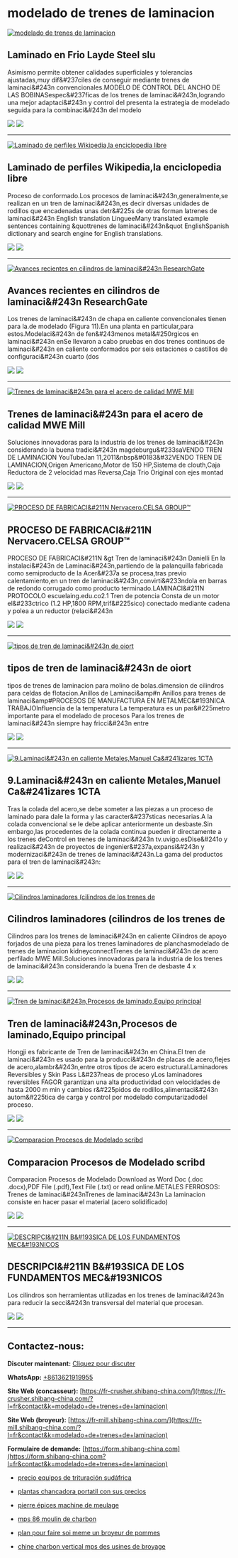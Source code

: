 # modelado de trenes de laminacion

<a href="https://swt.shibang-china.com/?l=fr&img&k=modelado+de+trenes+de+laminacion" target="_blank">![modelado de trenes de laminacion](http://static.shibang-china.com/all-800x300/809.jpg)</a>

## Laminado en Frio Layde Steel slu
Asimismo permite obtener calidades superficiales y tolerancias ajustadas,muy dif&#237ciles de conseguir mediante trenes de laminaci&#243n convencionales.MODELO DE CONTROL DEL ANCHO DE LAS BOBINASespec&#237ficas de los trenes de laminaci&#243n,logrando una mejor adaptaci&#243n y control del presenta la estrategia de modelado seguida para la combinaci&#243n del modelo


<a href="https://whatsapp.shibangsoft.com/WhatsApp.php" target="_blank" title="WhatsApp">![](http://static.shibang-china.com/icon/whatsapp.png)</a> <a href="https://swt.shibang-china.com/?l=fr&icon&k=modelado+de+trenes+de+laminacion" target="_blank">![](http://static.shibang-china.com/icon/chat-fr.png)</a>

---

<a href="https://swt.shibang-china.com/?l=fr&img&k=modelado+de+trenes+de+laminacion" target="_blank">![Laminado de perfiles Wikipedia,la enciclopedia libre](http://static.shibang-china.com/all-800x300/392.jpg)</a>

## Laminado de perfiles Wikipedia,la enciclopedia libre
Proceso de conformado.Los procesos de laminaci&#243n,generalmente,se realizan en un tren de laminaci&#243n,es decir diversas unidades de rodillos que encadenadas unas detr&#225s de otras forman latrenes de laminaci&#243n English translation LingueeMany translated example sentences containing &quottrenes de laminaci&#243n&quot EnglishSpanish dictionary and search engine for English translations.


<a href="https://whatsapp.shibangsoft.com/WhatsApp.php" target="_blank" title="WhatsApp">![](http://static.shibang-china.com/icon/whatsapp.png)</a> <a href="https://swt.shibang-china.com/?l=fr&icon&k=modelado+de+trenes+de+laminacion" target="_blank">![](http://static.shibang-china.com/icon/chat-fr.png)</a>

---

<a href="https://swt.shibang-china.com/?l=fr&img&k=modelado+de+trenes+de+laminacion" target="_blank">![Avances recientes en cilindros de laminaci&#243n ResearchGate](http://static.shibang-china.com/all-800x300/178.jpg)</a>

## Avances recientes en cilindros de laminaci&#243n ResearchGate
Los trenes de laminaci&#243n de chapa en.caliente convencionales tienen para la.de modelado (Figura 11).En una planta en particular,para estos.Modelaci&#243n de fen&#243menos metal&#250rgicos en laminaci&#243n enSe llevaron a cabo pruebas en dos trenes continuos de laminaci&#243n en caliente conformados por seis estaciones o castillos de configuraci&#243n cuarto (dos


<a href="https://whatsapp.shibangsoft.com/WhatsApp.php" target="_blank" title="WhatsApp">![](http://static.shibang-china.com/icon/whatsapp.png)</a> <a href="https://swt.shibang-china.com/?l=fr&icon&k=modelado+de+trenes+de+laminacion" target="_blank">![](http://static.shibang-china.com/icon/chat-fr.png)</a>

---

<a href="https://swt.shibang-china.com/?l=fr&img&k=modelado+de+trenes+de+laminacion" target="_blank">![Trenes de laminaci&#243n para el acero de calidad MWE Mill](http://static.shibang-china.com/all-800x300/31.jpg)</a>

## Trenes de laminaci&#243n para el acero de calidad MWE Mill
Soluciones innovadoras para la industria de los trenes de laminaci&#243n considerando la buena tradici&#243n magdeburgu&#233saVENDO TREN DE LAMINACION YouTubeJan 11,2011&nbsp&#0183&#32VENDO TREN DE LAMINACION,Origen Americano,Motor de 150 HP,Sistema de clouth,Caja Reductora de 2 velocidad mas Reversa,Caja Trio Original con ejes montad


<a href="https://whatsapp.shibangsoft.com/WhatsApp.php" target="_blank" title="WhatsApp">![](http://static.shibang-china.com/icon/whatsapp.png)</a> <a href="https://swt.shibang-china.com/?l=fr&icon&k=modelado+de+trenes+de+laminacion" target="_blank">![](http://static.shibang-china.com/icon/chat-fr.png)</a>

---

<a href="https://swt.shibang-china.com/?l=fr&img&k=modelado+de+trenes+de+laminacion" target="_blank">![PROCESO DE FABRICACI&#211N Nervacero.CELSA GROUP™](http://static.shibang-china.com/all-800x300/490.jpg)</a>

## PROCESO DE FABRICACI&#211N Nervacero.CELSA GROUP™
PROCESO DE FABRICACI&#211N &gt Tren de laminaci&#243n Danielli En la instalaci&#243n de Laminaci&#243n,partiendo de la palanquilla fabricada como semiproducto de la Acer&#237a se procesa,tras previo calentamiento,en un tren de laminaci&#243n,convirti&#233ndola en barras de redondo corrugado como producto terminado.LAMINACI&#211N PROTOCOLO escuelaing.edu.co2.1 Tren de potencia Consta de un motor el&#233ctrico (1.2 HP,1800 RPM,trif&#225sico) conectado mediante cadena y polea a un reductor (relaci&#243n


<a href="https://whatsapp.shibangsoft.com/WhatsApp.php" target="_blank" title="WhatsApp">![](http://static.shibang-china.com/icon/whatsapp.png)</a> <a href="https://swt.shibang-china.com/?l=fr&icon&k=modelado+de+trenes+de+laminacion" target="_blank">![](http://static.shibang-china.com/icon/chat-fr.png)</a>

---

<a href="https://swt.shibang-china.com/?l=fr&img&k=modelado+de+trenes+de+laminacion" target="_blank">![tipos de tren de laminaci&#243n de oiort](http://static.shibang-china.com/all-800x300/1416.jpg)</a>

## tipos de tren de laminaci&#243n de oiort
tipos de trenes de laminacion para molino de bolas.dimension de cilindros para celdas de flotacion.Anillos de Laminaci&amp#n Anillos para trenes de laminaci&amp#PROCESOS DE MANUFACTURA EN METALMEC&#193NICA TRABAJOInfluencia de la temperatura La temperatura es un par&#225metro importante para el modelado de procesos Para los trenes de laminaci&#243n siempre hay fricci&#243n entre


<a href="https://whatsapp.shibangsoft.com/WhatsApp.php" target="_blank" title="WhatsApp">![](http://static.shibang-china.com/icon/whatsapp.png)</a> <a href="https://swt.shibang-china.com/?l=fr&icon&k=modelado+de+trenes+de+laminacion" target="_blank">![](http://static.shibang-china.com/icon/chat-fr.png)</a>

---

<a href="https://swt.shibang-china.com/?l=fr&img&k=modelado+de+trenes+de+laminacion" target="_blank">![9.Laminaci&#243n en caliente Metales,Manuel Ca&#241izares 1CTA](http://static.shibang-china.com/all-800x300/486.jpg)</a>

## 9.Laminaci&#243n en caliente Metales,Manuel Ca&#241izares 1CTA
Tras la colada del acero,se debe someter a las piezas a un proceso de laminado para dale la forma y las caracter&#237sticas necesarias.A la colada convencional se le debe aplicar anteriormente un desbaste.Sin embargo,las procedentes de la colada continua pueden ir directamente a los trenes deControl en trenes de laminaci&#243n tv.uvigo.esDise&#241o y realizaci&#243n de proyectos de ingenier&#237a,expansi&#243n y modernizaci&#243n de trenes de laminaci&#243n.La gama del productos para el tren de laminaci&#243n:


<a href="https://whatsapp.shibangsoft.com/WhatsApp.php" target="_blank" title="WhatsApp">![](http://static.shibang-china.com/icon/whatsapp.png)</a> <a href="https://swt.shibang-china.com/?l=fr&icon&k=modelado+de+trenes+de+laminacion" target="_blank">![](http://static.shibang-china.com/icon/chat-fr.png)</a>

---

<a href="https://swt.shibang-china.com/?l=fr&img&k=modelado+de+trenes+de+laminacion" target="_blank">![Cilindros laminadores (cilindros de los trenes de](http://static.shibang-china.com/all-800x300/891.jpg)</a>

## Cilindros laminadores (cilindros de los trenes de
Cilindros para los trenes de laminaci&#243n en caliente Cilindros de apoyo forjados de una pieza para los trenes laminadores de planchasmodelado de trenes de laminacion kidneyconnectTrenes de laminaci&#243n de acero perfilado MWE Mill.Soluciones innovadoras para la industria de los trenes de laminaci&#243n considerando la buena Tren de desbaste 4 x


<a href="https://whatsapp.shibangsoft.com/WhatsApp.php" target="_blank" title="WhatsApp">![](http://static.shibang-china.com/icon/whatsapp.png)</a> <a href="https://swt.shibang-china.com/?l=fr&icon&k=modelado+de+trenes+de+laminacion" target="_blank">![](http://static.shibang-china.com/icon/chat-fr.png)</a>

---

<a href="https://swt.shibang-china.com/?l=fr&img&k=modelado+de+trenes+de+laminacion" target="_blank">![Tren de laminaci&#243n,Procesos de laminado,Equipo principal](http://static.shibang-china.com/all-800x300/1206.jpg)</a>

## Tren de laminaci&#243n,Procesos de laminado,Equipo principal
Hongji es fabricante de Tren de laminaci&#243n en China.El tren de laminaci&#243n es usado para la producci&#243n de placas de acero,flejes de acero,alambr&#243n,entre otros tipos de acero estructural.Laminadores Reversibles y Skin Pass L&#237neas de proceso yLos laminadores reversibles FAGOR garantizan una alta productividad con velocidades de hasta 2000 m min y cambios r&#225pidos de rodillos,alimentaci&#243n autom&#225tica de carga y control por modelado computarizadodel proceso.


<a href="https://whatsapp.shibangsoft.com/WhatsApp.php" target="_blank" title="WhatsApp">![](http://static.shibang-china.com/icon/whatsapp.png)</a> <a href="https://swt.shibang-china.com/?l=fr&icon&k=modelado+de+trenes+de+laminacion" target="_blank">![](http://static.shibang-china.com/icon/chat-fr.png)</a>

---

<a href="https://swt.shibang-china.com/?l=fr&img&k=modelado+de+trenes+de+laminacion" target="_blank">![Comparacion Procesos de Modelado scribd](http://static.shibang-china.com/all-800x300/108.jpg)</a>

## Comparacion Procesos de Modelado scribd
Comparacion Procesos de Modelado Download as Word Doc (.doc .docx),PDF File (.pdf),Text File (.txt) or read online.METALES FERROSOS: Trenes de laminaci&#243nTrenes de laminaci&#243n La laminacion consiste en hacer pasar el material (acero solidificado)


<a href="https://whatsapp.shibangsoft.com/WhatsApp.php" target="_blank" title="WhatsApp">![](http://static.shibang-china.com/icon/whatsapp.png)</a> <a href="https://swt.shibang-china.com/?l=fr&icon&k=modelado+de+trenes+de+laminacion" target="_blank">![](http://static.shibang-china.com/icon/chat-fr.png)</a>

---

<a href="https://swt.shibang-china.com/?l=fr&img&k=modelado+de+trenes+de+laminacion" target="_blank">![DESCRIPCI&#211N B&#193SICA DE LOS FUNDAMENTOS MEC&#193NICOS](http://static.shibang-china.com/all-800x300/1449.jpg)</a>

## DESCRIPCI&#211N B&#193SICA DE LOS FUNDAMENTOS MEC&#193NICOS
Los cilindros son herramientas utilizadas en los trenes de laminaci&#243n para reducir la secci&#243n transversal del material que procesan.

<a href="https://whatsapp.shibangsoft.com/WhatsApp.php" target="_blank" title="WhatsApp">![](http://static.shibang-china.com/icon/whatsapp.png)</a> <a href="https://swt.shibang-china.com/?l=fr&icon&k=modelado+de+trenes+de+laminacion" target="_blank">![](http://static.shibang-china.com/icon/chat-fr.png)</a>

---
## Contactez-nous:

**Discuter maintenant:** [Cliquez pour discuter](https://swt.shibang-china.com?l=fr&contact&k=modelado+de+trenes+de+laminacion)

**WhatsApp:**  [+8613621919955](https://whatsapp.shibangsoft.com/WhatsApp.php)

**Site Web (concasseur):** [https://fr-crusher.shibang-china.com/](https://fr-crusher.shibang-china.com/?l=fr&contact&k=modelado+de+trenes+de+laminacion)

**Site Web (broyeur):** [https://fr-mill.shibang-china.com/](https://fr-mill.shibang-china.com/?l=fr&contact&k=modelado+de+trenes+de+laminacion)

**Formulaire de demande:** [https://form.shibang-china.com](https://form.shibang-china.com?l=fr&contact&k=modelado+de+trenes+de+laminacion)

* [precio equipos de trituración sudáfrica](../64/precio%20equipos%20de%20trituraci%C3%B3n%20sud%C3%A1frica.md)

* [plantas chancadora portatil con sus precios](../64/plantas%20chancadora%20portatil%20con%20sus%20precios.md)

* [pierre épices machine de meulage](../62/pierre%20%C3%A9pices%20machine%20de%20meulage.md)

* [mps 86 moulin de charbon](../65/mps%2086%20moulin%20de%20charbon.md)

* [plan pour faire soi meme un broyeur de pommes](../65/plan%20pour%20faire%20soi%20meme%20un%20broyeur%20de%20pommes.md)

* [chine charbon vertical mps des usines de broyage](../65/chine%20charbon%20vertical%20mps%20des%20usines%20de%20broyage.md)